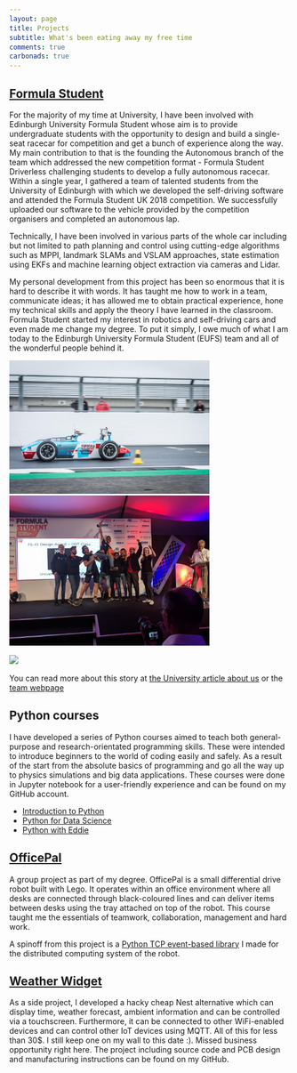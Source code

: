 ```yaml
---
layout: page
title: Projects
subtitle: What's been eating away my free time
comments: true
carbonads: true
---
```



## [Formula Student](http://eufs.eusa.ed.ac.uk)
For the majority of my time at University, I have been involved with Edinburgh University Formula Student whose aim is to provide
undergraduate students with the opportunity to design and build a single-seat racecar for competition and get a bunch of experience
along the way. My main contribution to that is the founding the Autonomous branch of the team which addressed the new competition
format - Formula Student Driverless challenging students to develop a fully autonomous racecar. Within a single year, I gathered
a team of talented students from the University of Edinburgh with which we developed the self-driving software and attended
the Formula Student UK 2018 competition. We successfully uploaded our software to the vehicle provided by the competition
organisers and completed an autonomous lap.

Technically, I have been involved in various parts of the whole car including but not limited to path planning and control
using cutting-edge algorithms such as MPPI, landmark SLAMs and VSLAM approaches, state estimation using EKFs and machine
learning object extraction via cameras and Lidar.

My personal development from this project has been so enormous that it is hard to describe it with words. It has taught me
how to work in a team, communicate ideas; it has allowed me to obtain practical experience, hone my technical skills and apply
the theory I have learned in the classroom. Formula Student started my interest in robotics and self-driving cars and even made
me change my degree. To put it simply, I owe much of what I am today to the Edinburgh University Formula Student (EUFS) team and
all of the wonderful people behind it.


<p float="centre">
  <img src="/img/slider/eufs-ai-1.jpeg" width="360" />
  <img src="/img/slider/eufs-ai-2.jpg" width="360" />
</p>


[![](https://img.youtube.com/vi/Ic7Szt7nbeI/0.jpg)](https://www.youtube.com/watch?v=9lIufDPgeuw)


You can read more about this story at [the University article about us](https://www.ed.ac.uk/informatics/news-events/stories/2018/students-on-quest-for-high-speed-success)
or the [team webpage](http://eufs.eusa.ed.ac.uk/ai)

## Python courses
I have developed a series of Python courses aimed to teach both general-purpose and research-orientated programming skills. These were intended to introduce beginners to the world of coding easily and safely. As a result of the start from the absolute basics of programming and go all the way up to physics simulations and big data applications. These courses were done in Jupyter notebook for a user-friendly experience and can be found on my GitHub account.

- [Introduction to Python](https://github.com/Ignat-Georgiev/python-intro)
- [Python for Data Science]()
- [Python with Eddie]()


## [OfficePal](https://github.com/Ignat-Georgiev/SDP_G19_OfficeBot)
A group project as part of my degree. OfficePal is a small differential drive robot built with Lego. It operates within an office environment where all desks are connected through black-coloured lines and can deliver items between desks using the tray attached on top of the robot. This course taught me the essentials of teamwork, collaboration, management and hard work.

A spinoff from this project is a [Python TCP event-based library](https://github.com/Ignat-Georgiev/tcpcom) I made for the distributed computing system of the robot.


## [Weather Widget](https://github.com/Ignat-Georgiev/WeatherWidget)
As a side project, I developed a hacky cheap Nest alternative which can display time, weather forecast, ambient information and can be controlled via a touchscreen. Furthermore, it can be connected to other WiFi-enabled devices and can control other IoT devices using MQTT. All of this for less than 30$. I still keep one on my wall to this date :). Missed business opportunity right here. The project including source code and PCB design and manufacturing instructions can be found on my GitHub.

